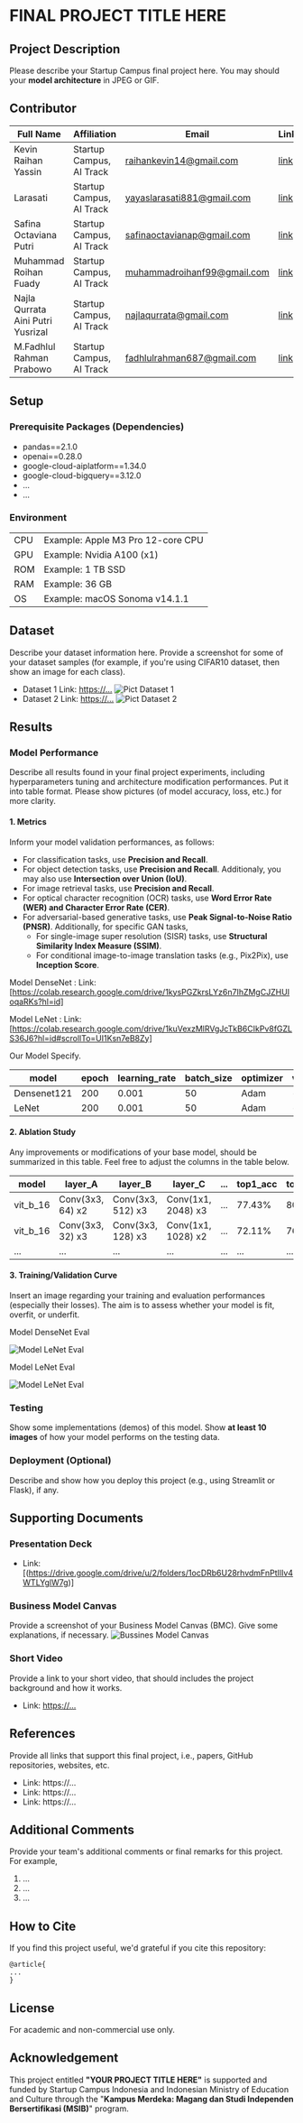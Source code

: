 # FINAL PROJECT TITLE HERE

## Project Description
Please describe your Startup Campus final project here. You may should your <b>model architecture</b> in JPEG or GIF.

## Contributor
| Full Name | Affiliation | Email | LinkedIn | Role |
| --- | --- | --- | --- | --- |
| Kevin Raihan Yassin| Startup Campus, AI Track | raihankevin14@gmail.com | [link](https://www.linkedin.com/in/kevraihany) | Team Lead |
| Larasati | Startup Campus, AI Track | yayaslarasati881@gmail.com | [link](https://www.linkedin.com/in/larasati-yayas-485ab0278?utm_source=share&utm_campaign=share_via&utm_content=profile&utm_medium=android_app) | Team Member |
| Safina Octaviana Putri | Startup Campus, AI Track | safinaoctavianap@gmail.com | [link](https://www.linkedin.com/in/safinaoctav-4747r?utm_source=share&utm_campaign=share_via&utm_content=profile&utm_medium=android_app) |Team Member |
| Muhammad Roihan Fuady | Startup Campus, AI Track | muhammadroihanf99@gmail.com | [link](https://www.linkedin.com/in/mrfuadyy) | Team Member |
| Najla Qurrata Aini Putri Yusrizal | Startup Campus, AI Track | najlaqurrata@gmail.com | [link](https://github.com/najlaqurrata) | Team Member |
| M.Fadhlul Rahman Prabowo | Startup Campus, AI Track | fadhlulrahman687@gmail.com | [link](https://www.linkedin.com/in/fadhlul-rahman-a0787b262/) | Team Member |

## Setup
### Prerequisite Packages (Dependencies)
- pandas==2.1.0
- openai==0.28.0
- google-cloud-aiplatform==1.34.0
- google-cloud-bigquery==3.12.0
- ...
- ...

### Environment
| | |
| --- | --- |
| CPU | Example: Apple M3 Pro 12-core CPU |
| GPU | Example: Nvidia A100 (x1) |
| ROM | Example: 1 TB SSD |
| RAM | Example: 36 GB |
| OS | Example: macOS Sonoma v14.1.1 |

## Dataset
Describe your dataset information here. Provide a screenshot for some of your dataset samples (for example, if you're using CIFAR10 dataset, then show an image for each class).
- Dataset 1 Link: [https://...](https://app.roboflow.com/kevin-raihan-jklv5/fruit-yztjl/5)
  ![Pict Dataset 1](https://github.com/OrcaTeamSCAAI/SC-Final-Project-Orca/blob/main/Pict%20dataset%201.png)
- Dataset 2 Link: [https://...](https://app.roboflow.com/rahmans11-rn9us/apel-classify/2)
  ![Pict Dataset 2](https://github.com/OrcaTeamSCAAI/SC-Final-Project-Orca/blob/main/Pict%20dataset%202.png)

## Results
### Model Performance
Describe all results found in your final project experiments, including hyperparameters tuning and architecture modification performances. Put it into table format. Please show pictures (of model accuracy, loss, etc.) for more clarity.

#### 1. Metrics
Inform your model validation performances, as follows:
- For classification tasks, use **Precision and Recall**.
- For object detection tasks, use **Precision and Recall**. Additionaly, you may also use **Intersection over Union (IoU)**.
- For image retrieval tasks, use **Precision and Recall**.
- For optical character recognition (OCR) tasks, use **Word Error Rate (WER) and Character Error Rate (CER)**.
- For adversarial-based generative tasks, use **Peak Signal-to-Noise Ratio (PNSR)**. Additionally, for specific GAN tasks,
  - For single-image super resolution (SISR) tasks, use **Structural Similarity Index Measure (SSIM)**.
  - For conditional image-to-image translation tasks (e.g., Pix2Pix), use **Inception Score**.

Model DenseNet : Link: [https://colab.research.google.com/drive/1kysPGZkrsLYz6n7IhZMgCJZHUIoqaRKs?hl=id]

Model LeNet : Link: [https://colab.research.google.com/drive/1kuVexzMlRVgJcTkB6CIkPv8fGZLS36J6?hl=id#scrollTo=UI1Ksn7eB8Zy]

Our Model Specify.

| model | epoch | learning_rate | batch_size | optimizer | val_loss | val_precision | val_recall | ... |
| --- | --- | --- | --- | --- | --- | --- | --- | --- |
| Densenet121 | 200 |  0.001 | 50 | Adam | --- | 83.50% | 66.50% | ... |
| LeNet | 200 | 0.001 | 50 | Adam | --- | 87.50% | 87.50% | ... |


#### 2. Ablation Study
Any improvements or modifications of your base model, should be summarized in this table. Feel free to adjust the columns in the table below.

| model | layer_A | layer_B | layer_C | ... | top1_acc | top5_acc |
| --- | --- | --- | --- | --- | --- | --- |
| vit_b_16 | Conv(3x3, 64) x2 | Conv(3x3, 512) x3 | Conv(1x1, 2048) x3 | ... | 77.43% | 80.08% |
| vit_b_16 | Conv(3x3, 32) x3 | Conv(3x3, 128) x3 | Conv(1x1, 1028) x2 | ... | 72.11% | 76.84% |
| ... | ... | ... | ... | ... | ... | ... |

#### 3. Training/Validation Curve
Insert an image regarding your training and evaluation performances (especially their losses). The aim is to assess whether your model is fit, overfit, or underfit.

Model DenseNet Eval

![Model LeNet Eval](https://github.com/OrcaTeamSCAAI/SC-Final-Project-Orca/blob/main/DenseNet%20Model%20Eval.png)

Model LeNet Eval

![Model LeNet Eval](https://github.com/OrcaTeamSCAAI/SC-Final-Project-Orca/blob/main/LeNet%20Model%20Eval.png)
 
### Testing
Show some implementations (demos) of this model. Show **at least 10 images** of how your model performs on the testing data.

### Deployment (Optional)
Describe and show how you deploy this project (e.g., using Streamlit or Flask), if any.

## Supporting Documents
### Presentation Deck
- Link: [(https://drive.google.com/drive/u/2/folders/1ocDRb6U28rhvdmFnPtIlIv4WTLYglW7g)]

### Business Model Canvas
Provide a screenshot of your Business Model Canvas (BMC). Give some explanations, if necessary.
![Bussines Model Canvas](https://github.com/OrcaTeamSCAAI/SC-Final-Project-Orca/blob/main/BMC.png)

### Short Video
Provide a link to your short video, that should includes the project background and how it works.
- Link: [https://...](https://www.youtube.com/watch?v=r4BY5qf_xVg)

## References
Provide all links that support this final project, i.e., papers, GitHub repositories, websites, etc.
- Link: https://...
- Link: https://...
- Link: https://...

## Additional Comments
Provide your team's additional comments or final remarks for this project. For example,
1. ...
2. ...
3. ...

## How to Cite
If you find this project useful, we'd grateful if you cite this repository:
```
@article{
...
}
```

## License
For academic and non-commercial use only.

## Acknowledgement
This project entitled <b>"YOUR PROJECT TITLE HERE"</b> is supported and funded by Startup Campus Indonesia and Indonesian Ministry of Education and Culture through the "**Kampus Merdeka: Magang dan Studi Independen Bersertifikasi (MSIB)**" program.

